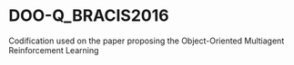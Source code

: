 # DOO-Q_BRACIS2016
Codification used on the paper proposing the Object-Oriented Multiagent Reinforcement Learning
